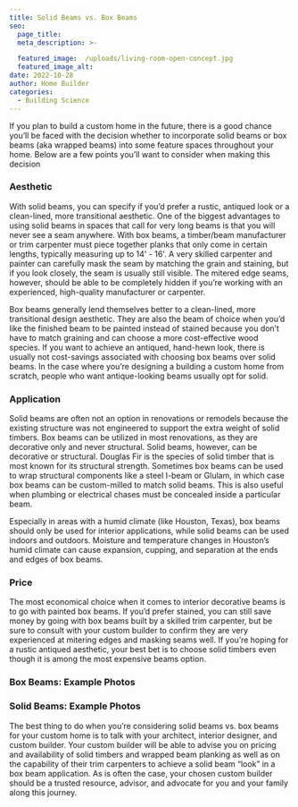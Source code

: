 ```yaml
---
title: Solid Beams vs. Box Beams
seo:
  page_title:
  meta_description: >-

  featured_image:  /uploads/living-room-open-concept.jpg
  featured_image_alt:
date: 2022-10-28
author: Home Builder
categories:
  - Building Science
---
```


If you plan to build a custom home in the future, there is a good chance you’ll be faced with the decision whether to incorporate solid beams or box beams (aka wrapped beams) into some feature spaces throughout your home. Below are a few points you’ll want to consider when making this decision

### Aesthetic

With solid beams, you can specify if you’d prefer a rustic, antiqued look or a clean-lined, more transitional aesthetic. One of the biggest advantages to using solid beams in spaces that call for very long beams is that you will never see a seam anywhere. With box beams, a timber/beam manufacturer or trim carpenter must piece together planks that only come in certain lengths, typically measuring up to 14' - 16'. A very skilled carpenter and painter can carefully mask the seam by matching the grain and staining, but if you look closely, the seam is usually still visible. The mitered edge seams, however, should be able to be completely hidden if you’re working with an experienced, high-quality manufacturer or carpenter.

Box beams generally lend themselves better to a clean-lined, more transitional design aesthetic. They are also the beam of choice when you’d like the finished beam to be painted instead of stained because you don’t have to match graining and can choose a more cost-effective wood species. If you want to achieve an antiqued, hand-hewn look, there is usually not cost-savings associated with choosing box beams over solid beams. In the case where you’re designing a building a custom home from scratch, people who want antique-looking beams usually opt for solid.

### Application

Solid beams are often not an option in renovations or remodels because the existing structure was not engineered to support the extra weight of solid timbers. Box beams can be utilized in most renovations, as they are decorative only and never structural. Solid beams, however, can be decorative or structural. Douglas Fir is the species of solid timber that is most known for its structural strength. Sometimes box beams can be used to wrap structural components like a steel I-beam or Glulam, in which case box beams can be custom-milled to match solid beams. This is also useful when plumbing or electrical chases must be concealed inside a particular beam.

Especially in areas with a humid climate (like Houston, Texas), box beams should only be used for interior applications, while solid beams can be used indoors and outdoors. Moisture and temperature changes in Houston’s humid climate can cause expansion, cupping, and separation at the ends and edges of box beams.

### Price

The most economical choice when it comes to interior decorative beams is to go with painted box beams. If you’d prefer stained, you can still save money by going with box beams built by a skilled trim carpenter, but be sure to consult with your custom builder to confirm they are very experienced at mitering edges and masking seams well. If you’re hoping for a rustic antiqued aesthetic, your best bet is to choose solid timbers even though it is among the most expensive beams option.

### Box Beams: Example Photos

### Solid Beams: Example Photos

The best thing to do when you’re considering solid beams vs. box beams for your custom home is to talk with your architect, interior designer, and custom builder. Your custom builder will be able to advise you on pricing and availability of solid timbers and wrapped beam planking as well as on the capability of their trim carpenters to achieve a solid beam “look” in a box beam application. As is often the case, your chosen custom builder should be a trusted resource, advisor, and advocate for you and your family along this journey.